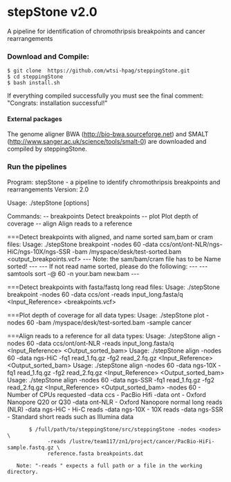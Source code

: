 # stepStone v2.0
A pipeline for identification of chromothripsis breakpoints and cancer rearrangements

### Download and Compile:

    $ git clone  https://github.com/wtsi-hpag/steppingStone.git 
    $ cd steppingStone 
    $ bash install.sh
		
If everything compiled successfully you must see the final comment: 
		"Congrats: installation successful!"		

#### External packages
The genome aligner BWA (http://bio-bwa.sourceforge.net) and SMALT (http://www.sanger.ac.uk/science/tools/smalt-0) are downloaded and compiled by steppingStone.

### Run the pipelines
Program: stepStone - a pipeline to identify chromothripsis breakpoints and rearrangements
Version: 2.0

Usage: ./stepStone <command> [options]

Commands:
-- breakpoints		Detect breakpoints
-- plot			Plot depth of coverage
-- align		Align reads to a reference

===Detect breakpoints with aligned, and name sorted sam,bam or cram files:
	Usage: ./stepStone breakpoint -nodes 60 -data ccs/ont/ont-NLR/ngs-HiC/ngs-10X/ngs-SSR -bam /myspace/desk/test-sorted.bam <output_breakpoints.vcf>
	--- Note: the sam/bam/cram file has to be Name sorted! ---
	--- If not read name sorted, please do the following:  ---
	--- samtools sort -@ 60 -n your.bam new.bam ---

===Detect breakpoints with fasta/fastq long read files:
	Usage: ./stepStone breakpoint -nodes 60 -data ccs/ont -reads input_long.fasta/q <Input_Reference> <breakpoints.vcf>

===Plot depth of coverage for all data types:
	Usage: ./stepStone plot -nodes 60 -bam /myspace/desk/test-sorted.bam -sample cancer

===Align reads to a reference for all data types:
	Usage: ./stepStone align -nodes 60 -data ccs/ont/ont-NLR -reads input_long.fasta/q <Input_Reference> <Output_sorted_bam>
	Usage: ./stepStone align -nodes 60 -data ngs-HiC -fq1 read_1.fq.gz -fg2 read_2.fq.gz <Input_Reference> <Output_sorted_bam>
	Usage: ./stepStone align -nodes 60 -data ngs-10X -fq1 read_1.fq.gz -fg2 read_2.fq.gz <Input_Reference> <Output_sorted_bam>
	Usage: ./stepStone align -nodes 60 -data ngs-SSR -fq1 read_1.fq.gz -fg2 read_2.fq.gz <Input_Reference> <Output_sorted_bam>
      	 	-nodes    60      - Number of CPUs requested
      		-data     ccs     - PacBio Hifi
		-data     ont     - Oxford Nanopore Q20 or Q30
		-data     ont-NLR - Oxford Nanopore normal long reads (NLR)
		-data     ngs-HiC - Hi-C reads
      		-data     ngs-10X - 10X reads
		-data     ngs-SSR - Standard short reads such as Illumina data


           $ /full/path/to/steppingStone/src/steppingStone -nodes <nodes>  \
                 -reads /lustre/team117/zn1/project/cancer/PacBio-HiFi-sample.fastq.gz \
                 reference.fasta breakpoints.dat  

       Note: "-reads " expects a full path or a file in the working directory.

